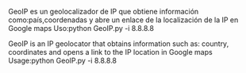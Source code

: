 GeoIP es un geolocalizador de IP que obtiene información como:país,coordenadas y abre un enlace de la localización de la IP en Google maps
Uso:python GeoIP.py -i 8.8.8.8

GeoIP is an IP geolocator that obtains information such as: country, coordinates and opens a link to the IP location in Google maps
Usage:python GeoIP.py -i 8.8.8.8
